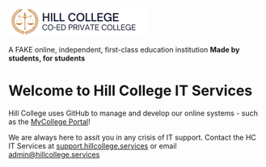 ![Hill College Logo - Banner](https://github.com/hill-college/.github/blob/main/logos/HILL%20COLLEGE%20-%20BANNER%20LOGO.png)

A FAKE online, independent, first-class education institution **Made by students, for students**


# Welcome to Hill College IT Services
Hill College uses GitHub to manage and develop our online systems - such as the [MyCollege Portal](https://my.hillcollege.services)!

We are always here to assit you in any crisis of IT support. Contact the HC IT Services at [support.hillcollege.services](http://support.hillcollege.services) or email [admin@hillcollege.services](mailto:admin@hillcollege.services)
